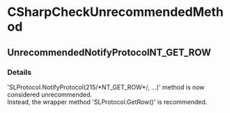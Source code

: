 ﻿---  
uid: Validator_3_15_18  
---

# CSharpCheckUnrecommendedMethod

## UnrecommendedNotifyProtocolNT\_GET\_ROW

### Details

'SLProtocol.NotifyProtocol(215\/\*NT\_GET\_ROW\*\/, ...)' method is now considered unrecommended.  
Instead, the wrapper method 'SLProtocol.GetRow()' is recommended.

